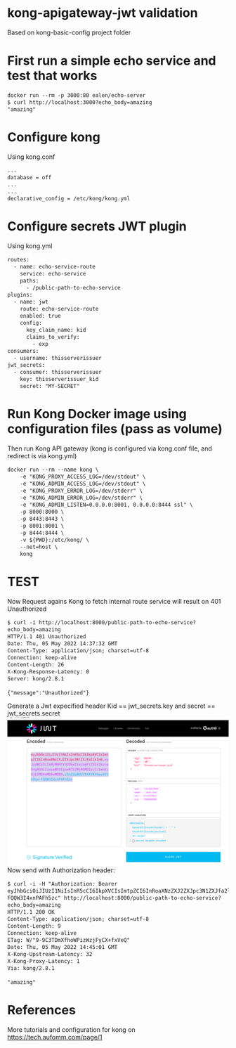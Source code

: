 # kong-apigateway-jwt validation
Based on kong-basic-config project folder

# First run a simple echo service and test that works
```
docker run --rm -p 3000:80 ealen/echo-server 
$ curl http://localhost:3000?echo_body=amazing
"amazing"
```

# Configure kong
Using kong.conf
```
...
database = off
...
...
declarative_config = /etc/kong/kong.yml

```
# Configure secrets JWT plugin
Using kong.yml
```
routes:
  - name: echo-service-route
    service: echo-service
    paths:
      - /public-path-to-echo-service
plugins:
  - name: jwt
    route: echo-service-route
    enabled: true
    config: 
      key_claim_name: kid
      claims_to_verify:  
        - exp
consumers:
  - username: thisserverissuer
jwt_secrets:
  - consumer: thisserverissuer
    key: thisserverissuer_kid
    secret: "MY-SECRET"

```


# Run Kong Docker image using configuration files (pass as volume)
Then run Kong API gateway (kong is configured via kong.conf file, and redirect is via kong.yml)
```
docker run --rm --name kong \
    -e "KONG_PROXY_ACCESS_LOG=/dev/stdout" \
    -e "KONG_ADMIN_ACCESS_LOG=/dev/stdout" \
    -e "KONG_PROXY_ERROR_LOG=/dev/stderr" \
    -e "KONG_ADMIN_ERROR_LOG=/dev/stderr" \
    -e "KONG_ADMIN_LISTEN=0.0.0.0:8001, 0.0.0.0:8444 ssl" \
    -p 8000:8000 \
    -p 8443:8443 \
    -p 8001:8001 \
    -p 8444:8444 \
    -v ${PWD}:/etc/kong/ \
    --net=host \
    kong
```

# TEST
Now Request agains Kong to fetch internal route service  will result on 401 Unauthorized
```
$ curl -i http://localhost:8000/public-path-to-echo-service?echo_body=amazing
HTTP/1.1 401 Unauthorized
Date: Thu, 05 May 2022 14:37:32 GMT
Content-Type: application/json; charset=utf-8
Connection: keep-alive
Content-Length: 26
X-Kong-Response-Latency: 0
Server: kong/2.8.1

{"message":"Unauthorized"}
```
Generate a Jwt expecified header Kid == jwt_secrets.key and secret == jwt_secrets.secret
![Jwt create token](images/jwtio-kong-1.png)
Now send with Authorization header:
```
$ curl -i -H "Authorization: Bearer eyJhbGciOiJIUzI1NiIsInR5cCI6IkpXVCIsImtpZCI6InRoaXNzZXJ2ZXJpc3N1ZXJfa2lkIn0.eyJzdWIiOiIxMjM0NTY3ODkwIiwibmFtZSI6IkpvaG4gRG9lIiwiaWF0IjoxNTE2MjM5MDIyLCJleHAiOjE5MDAwMDAwMDB9.iXnZ2pWOUY5AXYNYHeu4Y3kRqx-FQQW3I4xnPAFh5zc" http://localhost:8000/public-path-to-echo-service?echo_body=amazing
HTTP/1.1 200 OK
Content-Type: application/json; charset=utf-8
Content-Length: 9
Connection: keep-alive
ETag: W/"9-9C3TDmXfhoWPizWzjFyCX+fxVeQ"
Date: Thu, 05 May 2022 14:45:01 GMT
X-Kong-Upstream-Latency: 32
X-Kong-Proxy-Latency: 1
Via: kong/2.8.1

"amazing"
```  


# References
More tutorials and configuration for kong on 
https://tech.aufomm.com/page/1
